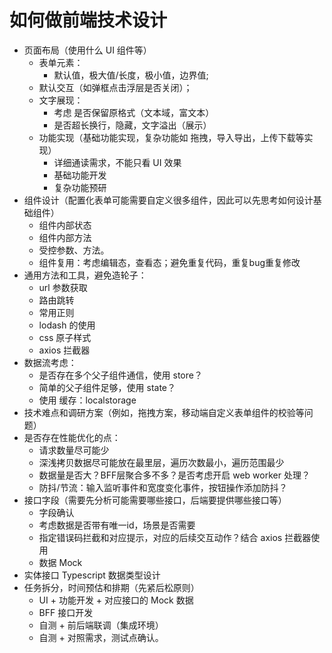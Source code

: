 # 如何做前端技术设计

- 页面布局（使用什么 UI 组件等）
    - 表单元素：
      - 默认值，极大值/长度，极小值，边界值;
    - 默认交互（如弹框点击浮层是否关闭）；
  - 文字展现：
    - 考虑 是否保留原格式（文本域，富文本）
    - 是否超长换行，隐藏，文字溢出（展示）
  - 功能实现（基础功能实现，复杂功能如 拖拽，导入导出，上传下载等实现）
    - 详细通读需求，不能只看 UI 效果
    - 基础功能开发
    - 复杂功能预研
- 组件设计（配置化表单可能需要自定义很多组件，因此可以先思考如何设计基础组件）
    - 组件内部状态
    - 组件内部方法
    - 受控参数、方法。
    - 组件复用：考虑编辑态，查看态；避免重复代码，重复bug重复修改
- 通用方法和工具，避免造轮子：
    - url 参数获取
    - 路由跳转
    - 常用正则
    - lodash 的使用
    - css 原子样式
    - axios 拦截器
- 数据流考虑：
    - 是否存在多个父子组件通信，使用 store？
    - 简单的父子组件足够，使用 state？
    - 使用 缓存：localstorage
- 技术难点和调研方案（例如，拖拽方案，移动端自定义表单组件的校验等问题）
- 是否存在性能优化的点：
    - 请求数量尽可能少
    - 深浅拷贝数据尽可能放在最里层，遍历次数最小，遍历范围最少
    - 数据量是否大？BFF层聚合多不多？是否考虑开启 web worker 处理？
    - 防抖/节流：输入监听事件和宽度变化事件，按钮操作添加防抖？
- 接口字段（需要先分析可能需要哪些接口，后端要提供哪些接口等）
    - 字段确认
    - 考虑数据是否带有唯一id，场景是否需要
    - 指定错误码拦截和对应提示，对应的后续交互动作？结合 axios 拦截器使用
    - 数据 Mock
- 实体接口 Typescript 数据类型设计
- 任务拆分，时间预估和排期（先紧后松原则）
    - UI + 功能开发 + 对应接口的 Mock 数据
    - BFF 接口开发
    - 自测 + 前后端联调（集成环境）
    - 自测 + 对照需求，测试点确认。